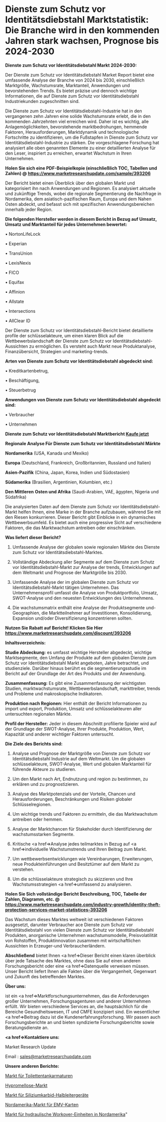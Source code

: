 # Dienste zum Schutz vor Identitätsdiebstahl Marktstatistik: Die Branche wird in den kommenden Jahren stark wachsen, Prognose bis 2024-2030

<strong>Dienste zum Schutz vor Identitätsdiebstahl Markt 2024-2030:</strong>

Der Dienste zum Schutz vor Identitätsdiebstahl Market Report bietet eine umfassende Analyse der Branche von 2024 bis 2030, einschließlich Marktgröße, Wachstumsrate, Marktanteil, Anwendungen und bevorstehenden Trends. Es bietet präzise und dennoch wichtige Informationen, die auf Dienste zum Schutz vor Identitätsdiebstahl Industriekunden zugeschnitten sind.

Die Dienste zum Schutz vor Identitätsdiebstahl-Industrie hat in den vergangenen zehn Jahren eine solide Wachstumsrate erlebt, die in den kommenden Jahrzehnten viel erreichen wird. Daher ist es wichtig, alle Anlagemöglichkeiten, bevorstehende marktbedrohungen, hemmende Faktoren, Herausforderungen, Marktdynamik und technologische Fortschritte zu identifizieren, um die Fußstapfen in Dienste zum Schutz vor Identitätsdiebstahl-Industrie zu stärken. Die vorgeschlagene Forschung hat analysiert alle oben genannten Elemente zu einer detaillierten Analyse für den Leser, inspiriert zu erreichen, erwartet Wachstum in Ihren Unternehmen.

<strong>Holen Sie sich eine PDF-Beispielkopie (einschließlich TOC, Tabellen und Zahlen) @
</strong><strong><a href=https://www.marketresearchupdate.com/sample/393206><strong>https://www.marketresearchupdate.com/sample/393206</u></font></a></strong></strong>

Der Bericht bietet einen Überblick über den globalen Markt und kategorisiert ihn nach Anwendungen und Regionen. Es analysiert aktuelle und zukünftige Trends, wobei die regionale Segmentierung die Nachfrage in Nordamerika, dem asiatisch-pazifischen Raum, Europa und dem Nahen Osten abdeckt, und befasst sich mit spezifischen Anwendungsbereichen innerhalb jeder Region.

<strong>Die folgenden Hersteller werden in diesem Bericht in Bezug auf Umsatz, Umsatz und Marktanteil für jedes Unternehmen bewertet:</strong>

• NortonLifeLock

• Experian

• TransUnion

• LexisNexis

• FICO

• Equifax

• Affinion

• Allstate

• Intersections

• AllClear ID

Der Dienste zum Schutz vor Identitätsdiebstahl-Bericht bietet detaillierte profile der schlüsselakteure, um einen klaren Blick auf die Wettbewerbslandschaft der Dienste zum Schutz vor Identitätsdiebstahl-Aussichten zu ermöglichen. Es versteht auch Markt neue Produktanalyse, Finanzübersicht, Strategien und marketing-trends.

<strong>Arten von Dienste zum Schutz vor Identitätsdiebstahl abgedeckt sind:</strong>

• Kreditkartenbetrug,

• Beschäftigung,

• Steuerbetrug

<strong>Anwendungen von Dienste zum Schutz vor Identitätsdiebstahl abgedeckt sind:</strong>

• Verbraucher

• Unternehmen

<strong>Dienste zum Schutz vor Identitätsdiebstahl Marktbericht <a href=https://www.marketresearchupdate.com/buynow/393206>Kaufe jetzt</a></strong>

<strong>Regionale Analyse Für Dienste zum Schutz vor Identitätsdiebstahl Märkte</strong>

<strong>Nordamerika</strong> (USA, Kanada und Mexiko)

<strong>Europa</strong> (Deutschland, Frankreich, Großbritannien, Russland und Italien)

<strong>Asien-Pazifik</strong> (China, Japan, Korea, Indien und Südostasien)

<strong>Südamerika</strong> (Brasilien, Argentinien, Kolumbien, etc.)

<strong>Den Mittleren</strong> <strong>Osten und Afrika</strong> (Saudi-Arabien, VAE, ägypten, Nigeria und Südafrika)

Die analysierten Daten auf dem Dienste zum Schutz vor Identitätsdiebstahl-Markt helfen Ihnen, eine Marke in der Branche aufzubauen, während Sie mit den Riesen konkurrieren. Dieser Bericht gibt Einblicke in ein dynamisches Wettbewerbsumfeld. Es bietet auch eine progressive Sicht auf verschiedene Faktoren, die das Marktwachstum antreiben oder einschränken.

<strong>Was liefert dieser Bericht?</strong>

1. Umfassende Analyse der globalen sowie regionalen Märkte des Dienste zum Schutz vor Identitätsdiebstahl-Marktes.

2. Vollständige Abdeckung aller Segmente auf dem Dienste zum Schutz vor Identitätsdiebstahl-Markt zur Analyse der trends, Entwicklungen auf dem Weltmarkt und Prognose der Marktgröße bis 2030.

3. Umfassende Analyse der im globalen Dienste zum Schutz vor Identitätsdiebstahl-Markt tätigen Unternehmen. Das Unternehmensprofil umfasst die Analyse von Produktportfolio, Umsatz, SWOT-Analyse und den neuesten Entwicklungen des Unternehmens.

4. Die wachstumsmatrix enthält eine Analyse der Produktsegmente und-Geographien, die Marktteilnehmer auf Investitionen, Konsolidierung, Expansion und/oder Diversifizierung konzentrieren sollten.

<strong>Nutzen Sie Rabatt auf Bericht! Klicken Sie Hier
</strong><strong><a href=https://www.marketresearchupdate.com/discount/393206>https://www.marketresearchupdate.com/discount/393206</b></u></font></strong></a>

<strong>Inhaltsverzeichnis:</strong>

<strong>Studie Abdeckung:</strong> es umfasst wichtige Hersteller abgedeckt, wichtige Marktsegmente, den Umfang der Produkte auf dem globalen Dienste zum Schutz vor Identitätsdiebstahl Markt angeboten, Jahre betrachtet, und studienziele. Darüber hinaus berührt es die segmentierungsstudie im Bericht auf der Grundlage der Art des Produkts und der Anwendung.

<strong>Zusammenfassung:</strong> Es gibt eine Zusammenfassung der wichtigsten Studien, marktwachstumsrate, Wettbewerbslandschaft, markttreiber, trends und Probleme und makroskopische Indikatoren.

<strong>Produktion nach Regionen:</strong> Hier enthält der Bericht Informationen zu import und export, Produktion, Umsatz und schlüsselakteuren aller untersuchten regionalen Märkte.

<strong>Profil der Hersteller:</strong> Jeder in diesem Abschnitt profilierte Spieler wird auf der Grundlage der SWOT-Analyse, Ihrer Produkte, Produktion, Wert, Kapazität und anderer wichtiger Faktoren untersucht.

<strong>Die Ziele des Berichts sind:</strong>

1) Analyse und Prognose der Marktgröße von Dienste zum Schutz vor Identitätsdiebstahl Industrie auf dem Weltmarkt.
Um die globalen schlüsselakteure, SWOT-Analyse, Wert und globalen Marktanteil für führende Akteure zu studieren.

2) Um den Markt nach Art, Endnutzung und region zu bestimmen, zu erklären und zu prognostizieren.

3) Analyse des Marktpotenzials und der Vorteile, Chancen und Herausforderungen, Beschränkungen und Risiken globaler Schlüsselregionen.

4) Um wichtige trends und Faktoren zu ermitteln, die das Marktwachstum antreiben oder hemmen.

5) Analyse der Marktchancen für Stakeholder durch Identifizierung der wachstumsstarken Segmente.

6) Kritische <a href=>Analyse</a> jedes teilmarktes in Bezug auf <a href=>individuelle</a> Wachstumstrends und Ihren Beitrag zum Markt.

7) Um wettbewerbsentwicklungen wie Vereinbarungen, Erweiterungen, neue Produkteinführungen und Besitztümer auf dem Markt zu verstehen.

8) Um die schlüsselakteure strategisch zu skizzieren und Ihre Wachstumsstrategien <a href=>umfassend</a> zu analysieren.

<strong>Holen Sie Sich vollständige Bericht Beschreibung, TOC, Tabelle der Zahlen, Diagramm, etc. @ </strong><strong><a href=https://www.marketresearchupdate.com/industry-growth/identity-theft-protection-services-market-statistices-393206>https://www.marketresearchupdate.com/industry-growth/identity-theft-protection-services-market-statistices-393206</a></font></strong>

Das Wachstum dieses Marktes weltweit ist verschiedenen Faktoren ausgesetzt, darunter Verbraucher ace Dienste zum Schutz vor Identitätsdiebstahl von vielen Dienste zum Schutz vor Identitätsdiebstahl Produkten, anorganische Unternehmen wachstumsmodelle, Preisvolatilität von Rohstoffen, Produktinnovation zusammen mit wirtschaftlichen Aussichten in Erzeuger-und Verbraucherländern.

<strong>Abschließend</strong> bietet Ihnen <a href=>Dieser</a> Bericht einen klaren überblick über jede Tatsache des Marktes, ohne dass Sie auf einen anderen Forschungsbericht oder eine <a href=>Datenquelle</a> verweisen müssen. Unser Bericht liefert Ihnen alle Fakten über die Vergangenheit, Gegenwart und Zukunft des betreffenden Marktes.

<strong>Über uns:</strong>

 ist ein <a href=>Marktfors</a>chungsunternehmen, das die Anforderungen großer Unternehmen, Forschungsagenturen und anderer Unternehmen erfüllt. Wir bieten verschiedene Services an, die hauptsächlich für die Bereiche Gesundheitswesen, IT und CMFE konzipiert sind. Ein wesentlicher <a href=>Beitrag</a> dazu ist die Kundenerfahrungsforschung. Wir passen auch Forschungsberichte an und bieten syndizierte Forschungsberichte sowie Beratungsdienste an.

<strong><a href=>Kontaktiere uns:</a></strong>

Market Research Update

Email : sales@marketresearchupdate.com

<strong>Unsere anderen Berichte:</strong>

<a href=https://www.linkedin.com/pulse/toilet-tank-fittings-market-2023-challenges-business>Markt für Toilettentankarmaturen</a>

<a href=https://www.linkedin.com/pulse/hypromellose-market-report-2023-top-company-trends>Hypromellose-Markt</a>

<a href=https://www.linkedin.com/pulse/silicon-carbide-sic-semiconductor-devices-market-3f>Markt für Siliziumkarbid-Halbleitergeräte</a>

<a href=https://www.linkedin.com/pulse/north-america-emv-cards-market-size-2023-top>Nordamerika-Markt für EMV-Karten</a>

<a href=https://www.linkedin.com/pulse/north-america-hydraulic-workover-units-market-new-report>Markt für hydraulische Workover-Einheiten in Nordamerika</a>"
